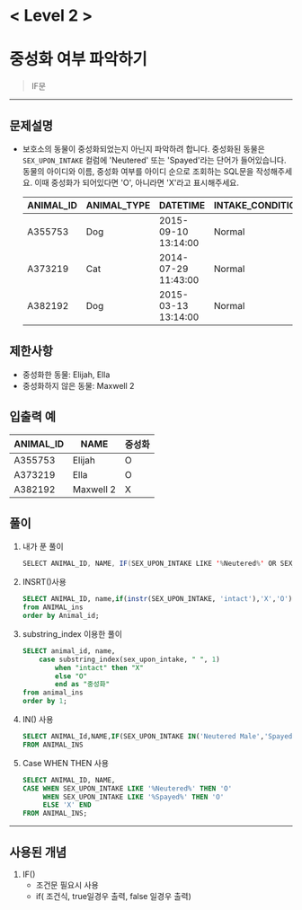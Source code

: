 

# < Level 2 > 

# 중성화 여부 파악하기

> IF문

---

## 문제설명 

- 보호소의 동물이 중성화되었는지 아닌지 파악하려 합니다. 중성화된 동물은 `SEX_UPON_INTAKE` 컬럼에 'Neutered' 또는 'Spayed'라는 단어가 들어있습니다. 동물의 아이디와 이름, 중성화 여부를 아이디 순으로 조회하는 SQL문을 작성해주세요. 이때 중성화가 되어있다면 'O', 아니라면 'X'라고 표시해주세요.

  | ANIMAL_ID | ANIMAL_TYPE | DATETIME            | INTAKE_CONDITION | NAME      | SEX_UPON_INTAKE |
  | --------- | ----------- | ------------------- | ---------------- | --------- | --------------- |
  | A355753   | Dog         | 2015-09-10 13:14:00 | Normal           | Elijah    | Neutered Male   |
  | A373219   | Cat         | 2014-07-29 11:43:00 | Normal           | Ella      | Spayed Female   |
  | A382192   | Dog         | 2015-03-13 13:14:00 | Normal           | Maxwell 2 | Intact Maleㄴ   |


## 제한사항 

- 중성화한 동물: Elijah, Ella
- 중성화하지 않은 동물: Maxwell 2

## 입출력 예

| ANIMAL_ID | NAME      | 중성화 |
| --------- | --------- | ------ |
| A355753   | Elijah    | O      |
| A373219   | Ella      | O      |
| A382192   | Maxwell 2 | X      |

## 풀이 

1. 내가 푼 풀이 

   ```java
   SELECT ANIMAL_ID, NAME, IF(SEX_UPON_INTAKE LIKE '%Neutered%' OR SEX_UPON_INTAKE LIKE '%Spayed%', 'O', 'X') as '중성화' FROM ANIMAL_INS ORDER BY ANIMAL_ID ASC
   ```

2. INSRT()사용

   ```SQL
   SELECT ANIMAL_ID, name,if(instr(SEX_UPON_INTAKE, 'intact'),'X','O') '중성화'
   from ANIMAL_ins
   order by Animal_id;
   ```

3. substring_index 이용한 풀이 

   ```sql
   SELECT animal_id, name, 
       case substring_index(sex_upon_intake, " ", 1)
           when "intact" then "X"
           else "O"
           end as "중성화"
   from animal_ins
   order by 1;
   ```

4. IN() 사용

   ```sql
   SELECT ANIMAL_Id,NAME,IF(SEX_UPON_INTAKE IN('Neutered Male','Spayed Male','Neutered Female','Spayed Female'),'O','X') 중성화 
   FROM ANIMAL_INS
   ```

5. Case WHEN THEN 사용

   ```sql
   SELECT ANIMAL_ID, NAME, 
   CASE WHEN SEX_UPON_INTAKE LIKE '%Neutered%' THEN 'O'
        WHEN SEX_UPON_INTAKE LIKE '%Spayed%' THEN 'O'
        ELSE 'X' END
   FROM ANIMAL_INS;
   ```

   


---

## 사용된 개념

1. IF() 
   - 조건문 필요시 사용 
   - if( 조건식, true일경우 출력, false 일경우 출력)
